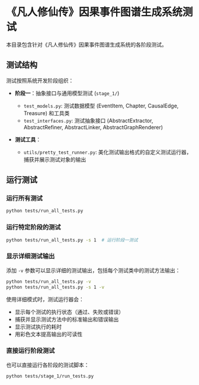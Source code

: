 # 《凡人修仙传》因果事件图谱生成系统测试

本目录包含针对《凡人修仙传》因果事件图谱生成系统的各阶段测试。

## 测试结构

测试按照系统开发阶段组织：

- **阶段一**：抽象接口与通用模型测试 (`stage_1/`)
  - `test_models.py`: 测试数据模型 (EventItem, Chapter, CausalEdge, Treasure) 和工具类
  - `test_interfaces.py`: 测试抽象接口 (AbstractExtractor, AbstractRefiner, AbstractLinker, AbstractGraphRenderer)

- **测试工具**：
  - `utils/pretty_test_runner.py`: 美化测试输出格式的自定义测试运行器，捕获并展示测试对象的输出

## 运行测试

### 运行所有测试

```bash
python tests/run_all_tests.py
```

### 运行特定阶段的测试

```bash
python tests/run_all_tests.py -s 1  # 运行阶段一测试
```

### 显示详细测试输出

添加 `-v` 参数可以显示详细的测试输出，包括每个测试类中的测试方法输出：

```bash
python tests/run_all_tests.py -v
python tests/run_all_tests.py -s 1 -v
```

使用详细模式时，测试运行器会：
- 显示每个测试的执行状态（通过、失败或错误）
- 捕获并显示测试方法中的标准输出和错误输出
- 显示测试执行的耗时
- 用彩色文本提高输出的可读性

### 直接运行阶段测试

也可以直接运行各阶段的测试脚本：

```bash
python tests/stage_1/run_tests.py
```
